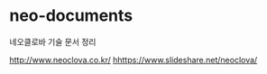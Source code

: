 # neo-documents
네오클로바 기술 문서 정리

http://www.neoclova.co.kr/
[h](https://www.slideshare.net/neoclova/)https://www.slideshare.net/neoclova/
